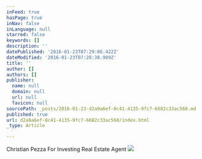 ```yaml
---
inFeed: true
hasPage: true
inNav: false
inLanguage: null
starred: false
keywords: []
description: ''
datePublished: '2016-01-23T07:29:06.422Z'
dateModified: '2016-01-23T07:28:38.909Z'
title: ''
author: []
authors: []
publisher:
  name: null
  domain: null
  url: null
  favicon: null
sourcePath: _posts/2016-01-23-d2a9a6ef-0c41-4135-9fc7-6682c33ac560.md
published: true
url: d2a9a6ef-0c41-4135-9fc7-6682c33ac560/index.html
_type: Article

---
```

Christian Pezza For Investing Real Estate Agent
![](https://the-grid-user-content.s3-us-west-2.amazonaws.com/7cc8208e-a803-41a7-bcd4-98bb62813f40.jpg)